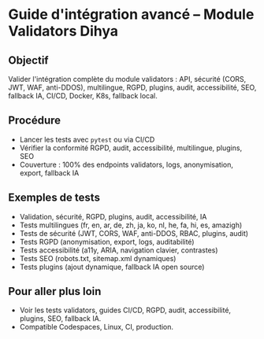 # Guide d'intégration avancé – Module Validators Dihya

## Objectif
Valider l'intégration complète du module validators : API, sécurité (CORS, JWT, WAF, anti-DDOS), multilingue, RGPD, plugins, audit, accessibilité, SEO, fallback IA, CI/CD, Docker, K8s, fallback local.

## Procédure
- Lancer les tests avec `pytest` ou via CI/CD
- Vérifier la conformité RGPD, audit, accessibilité, multilingue, plugins, SEO
- Couverture : 100% des endpoints validators, logs, anonymisation, export, fallback IA

## Exemples de tests
- Validation, sécurité, RGPD, plugins, audit, accessibilité, IA
- Tests multilingues (fr, en, ar, de, zh, ja, ko, nl, he, fa, hi, es, amazigh)
- Tests de sécurité (JWT, CORS, WAF, anti-DDOS, RBAC, plugins, audit)
- Tests RGPD (anonymisation, export, logs, auditabilité)
- Tests accessibilité (a11y, ARIA, navigation clavier, contrastes)
- Tests SEO (robots.txt, sitemap.xml dynamiques)
- Tests plugins (ajout dynamique, fallback IA open source)

## Pour aller plus loin
- Voir les tests validators, guides CI/CD, RGPD, audit, accessibilité, plugins, SEO, fallback IA.
- Compatible Codespaces, Linux, CI, production.
